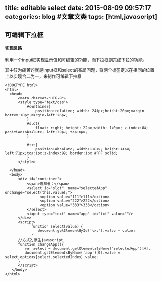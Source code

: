 title: editable select
date: 2015-08-09 09:57:17
categories: blog    #文章文类
tags: [html,javascript] 
---
## 可编辑下拉框
#### 实现思路
利用一个input框实现显示值和可编辑的功能，而下拉框则完成下拉的功能。

其中较为痛苦的就是input框和select的布局问题，将两个标签定义在相同的位置上以实现合二为一，来制作可编辑下拉框 

<!-- more -->

    <!DOCTYPE html>
    <html>
      <head>
          <meta charset="UTF-8">
          <style type="text/css">
              #container{
                  position:relative; width: 240px;height:20px;margin-bottom:10px;margin-left:26px;
              }
              #slct{
                  float: right; height: 22px;width: 140px; z-index:88; position:absolute; left:70px; top:0px;
              }
              
              #txt{
                  position:absolute; width:118px; height:14px; left:71px;top:1px;z-index:99; border:1px #FFF solid;
              }
          </style>
        
      </head>
      <body>
          <div id="container">
              <span>选择值：</span>	
              <select id="slct"  name="selectedApp" onchange="select(this.value);">
    				<option value="111">111</option>
    				<option value="222">222</option>
    				<option value="333">333</option>
    		  </select>
    	      <input type="text" name="app" id="txt" value=""/>  
    	  </div>
    	  <script>  
    			function select(value) {
    			   document.getElementById('txt').value = value;
    			}
          //方式2,原生javascript
          function changeApp(){
             var select = document.getElementsByName("selectedApp")[0];
             document.getElementsByName('app')[0].value = select.options[select.selectedIndex].value;
          }
    	  </script>
       </body>
    </html>


        